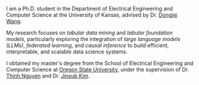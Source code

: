 I am a Ph.D. student in the Department of Electrical Engineering and Computer Science at the University of Kansas, advised by Dr. [Dongjie Wang](https://wangdongjie100.github.io/). 

My research focuses on *tabular data mining* and *tabular foundation models*, particularly exploring the integration of *large language models (LLMs)*, *federated learning*, and *causal inference* to build efficient, interpretable, and scalable data science systems.

I obtained my master's degree from the School of  Electrical Engineering and Computer Science at [Oregon State University](https://oregonstate.edu/), under the supervision of Dr. [Thinh Nguyen](https://web.engr.oregonstate.edu/~thinhq/) and Dr. [Jinsub Kim](https://sites.google.com/a/cornell.edu/jinsub-kim/home).
